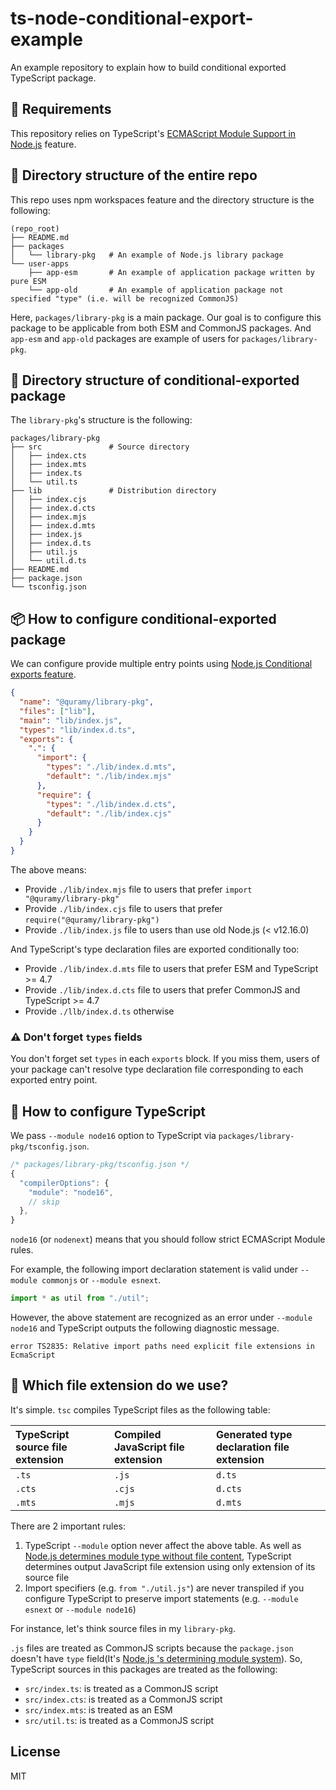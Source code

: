 # ts-node-conditional-export-example

An example repository to explain how to build conditional exported TypeScript package.

## :wrench: Requirements

This repository relies on TypeScript's [ECMAScript Module Support in Node.js](https://devblogs.microsoft.com/typescript/announcing-typescript-4-7-beta/#esm-nodejs) feature.

## :open_file_folder: Directory structure of the entire repo

This repo uses npm workspaces feature and the directory structure is the following:

```
(repo_root)
├── README.md
├── packages
│   └── library-pkg   # An example of Node.js library package
└── user-apps
    ├── app-esm       # An example of application package written by pure ESM
    └── app-old       # An example of application package not specified "type" (i.e. will be recognized CommonJS)
```

Here, `packages/library-pkg` is a main package. Our goal is to configure this package to be applicable from both ESM and CommonJS packages.
And `app-esm` and `app-old` packages are example of users for `packages/library-pkg`.

## :open_file_folder: Directory structure of conditional-exported package

The `library-pkg`'s structure is the following:

```
packages/library-pkg
├── src               # Source directory
│   ├── index.cts
│   ├── index.mts
│   ├── index.ts
│   └── util.ts
├── lib               # Distribution directory
│   ├── index.cjs
│   ├── index.d.cts
│   ├── index.mjs
│   ├── index.d.mts
│   ├── index.js
│   ├── index.d.ts
│   ├── util.js
│   └── util.d.ts
├── README.md
├── package.json
└── tsconfig.json
```

## :package: How to configure conditional-exported package

We can configure provide multiple entry points using [Node.js Conditional exports feature](https://nodejs.org/api/packages.html#conditional-exports).

```json
{
  "name": "@quramy/library-pkg",
  "files": ["lib"],
  "main": "lib/index.js",
  "types": "lib/index.d.ts",
  "exports": {
    ".": {
      "import": {
        "types": "./lib/index.d.mts",
        "default": "./lib/index.mjs"
      },
      "require": {
        "types": "./lib/index.d.cts",
        "default": "./lib/index.cjs"
      }
    }
  }
}
```

The above means:

- Provide `./lib/index.mjs` file to users that prefer `import "@quramy/library-pkg"`
- Provide `./lib/index.cjs` file to users that prefer `require("@quramy/library-pkg")`
- Provide `./lib/index.js` file to users than use old Node.js (< v12.16.0)

And TypeScript's type declaration files are exported conditionally too:

- Provide `./lib/index.d.mts` file to users that prefer ESM and TypeScript >= 4.7
- Provide `./lib/index.d.cts` file to users that prefer CommonJS and TypeScript >= 4.7
- Provide `./llb/index.d.ts` otherwise

### :warning: Don't forget `types` fields

You don't forget set `types` in each `exports` block. If you miss them, users of your package can't resolve type declaration file corresponding to each exported entry point.

## :nut_and_bolt: How to configure TypeScript

We pass `--module node16` option to TypeScript via `packages/library-pkg/tsconfig.json`.

```js
/* packages/library-pkg/tsconfig.json */
{
  "compilerOptions": {
    "module": "node16",
    // skip
  },
}
```

`node16` (or `nodenext`) means that you should follow strict ECMAScript Module rules.

For example, the following import declaration statement is valid under `--module commonjs` or `--module esnext`.

```ts
import * as util from "./util";
```

However, the above statement are recognized as an error under `--module node16` and TypeScript outputs the following diagnostic message.

```
error TS2835: Relative import paths need explicit file extensions in EcmaScript
```

## :memo: Which file extension do we use?

It's simple. `tsc` compiles TypeScript files as the following table:

| TypeScript source file extension | Compiled JavaScript file extension | Generated type declaration file extension |
| :------------------------------- | :--------------------------------- | :---------------------------------------- |
| `.ts`                            | `.js`                              | `d.ts`                                    |
| `.cts`                           | `.cjs`                             | `d.cts`                                   |
| `.mts`                           | `.mjs`                             | `d.mts`                                   |

There are 2 important rules:

1. TypeScript `--module` option never affect the above table. As well as [Node.js determines module type without file content](https://nodejs.org/api/packages.html#determining-module-system), TypeScript determines output JavaScript file extension using only extension of its source file
1. Import specifiers (e.g. `from "./util.js"`) are never transpiled if you configure TypeScript to preserve import statements (e.g. `--module esnext` or `--module node16`)

For instance, let's think source files in my `library-pkg`.

`.js` files are treated as CommonJS scripts because the `package.json` doesn't have `type` field(It's [Node.js 's determining module system](https://nodejs.org/api/packages.html#determining-module-system)).
So, TypeScript sources in this packages are treated as the following:

- `src/index.ts`: is treated as a CommonJS script
- `src/index.cts`: is treated as a CommonJS script
- `src/index.mts`: is treated as an ESM
- `src/util.ts`: is treated as a CommonJS script

## License

MIT
